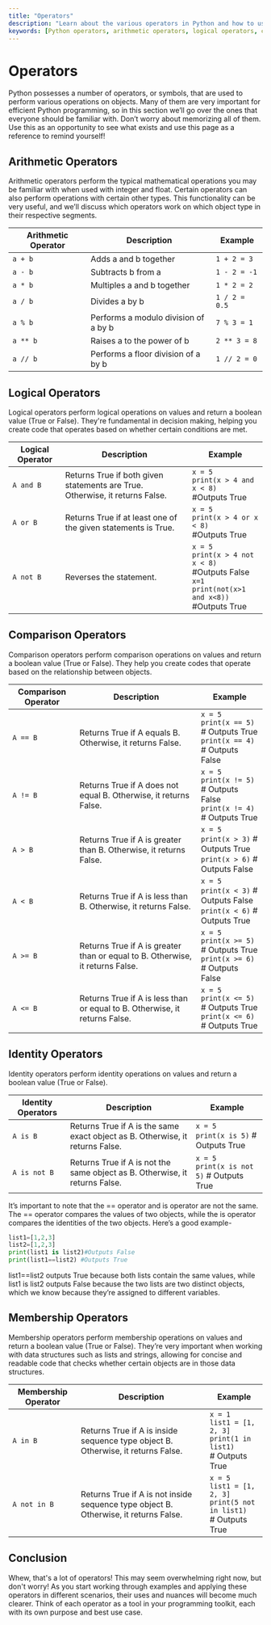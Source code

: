 ```yaml
---
title: "Operators"
description: "Learn about the various operators in Python and how to use them effectively. Understand arithmetic, logical, comparison, identity, and membership operators with clear examples."
keywords: [Python operators, arithmetic operators, logical operators, comparison operators, identity operators, membership operators, Python programming, Python tutorial]
---
```


# Operators

Python possesses a number of operators, or symbols, that are used to perform various operations on objects. Many of them are very important for efficient Python programming, so in this section we’ll go over the ones that everyone should be familiar with. Don’t worry about memorizing all of them. Use this as an opportunity to see what exists and use this page as a reference to remind yourself!

## Arithmetic Operators

Arithmetic operators perform the typical mathematical operations you may be familiar with when used with integer and float. Certain operators can also perform operations with certain other types. This functionality can be very useful, and we’ll discuss which operators work on which object type in their respective segments.

| Arithmetic Operator | Description                                          | Example                   |
|---------------------|------------------------------------------------------|---------------------------|
| `a + b`             | Adds a and b together                                | `1 + 2 = 3`               |
| `a - b`             | Subtracts b from a                                   | `1 - 2 = -1`              |
| `a * b`             | Multiples a and b together                           | `1 * 2 = 2`               |
| `a / b`             | Divides a by b                                       | `1 / 2 = 0.5`             |
| `a % b`             | Performs a modulo division of a by b                 | `7 % 3 = 1`               |
| `a ** b`            | Raises a to the power of b                           | `2 ** 3 = 8`              |
| `a // b`            | Performs a floor division of a by b                  | `1 // 2 = 0`              |

## Logical Operators

Logical operators perform logical operations on values and return a boolean value (True or False). They're fundamental in decision making, helping you create code that operates based on whether certain conditions are met.

| Logical Operator | Description                                                                   | Example                             |
|------------------|-------------------------------------------------------------------------------|-------------------------------------|
| `A and B`        | Returns True if both given statements are True. Otherwise, it returns False.  | `x = 5` <br /> `print(x > 4 and x < 8)` <br /> #Outputs True|
| `A or B`         | Returns True if at least one of the given statements is True.                 | `x = 5` <br />  `print(x > 4 or x < 8)` <br /> #Outputs True|
| `A not B`        | Reverses the statement.                                                       | `x = 5` <br /> `print(x > 4 not x < 8)` <br /> #Outputs False <br /> `x=1` <br /> `print(not(x>1 and x<8))` <br /> #Outputs True|

## Comparison Operators

Comparison operators perform comparison operations on values and return a boolean value (True or False). They help you create codes that operate based on the relationship between objects.

| Comparison Operator | Description | Example |
|---------------------|-------------|---------|
| `A == B` | Returns True if A equals B. Otherwise, it returns False. | `x = 5`<br />`print(x == 5)` # Outputs True<br />`print(x == 4)` # Outputs False |
| `A != B` | Returns True if A does not equal B. Otherwise, it returns False. | `x = 5`<br />`print(x != 5)` # Outputs False<br />`print(x != 4)` # Outputs True |
| `A > B` | Returns True if A is greater than B. Otherwise, it returns False. | `x = 5`<br />`print(x > 3)` # Outputs True<br />`print(x > 6)` # Outputs False |
| `A < B` | Returns True if A is less than B. Otherwise, it returns False. | `x = 5`<br />`print(x < 3)` # Outputs False<br />`print(x < 6)` # Outputs True |
| `A >= B` | Returns True if A is greater than or equal to B. Otherwise, it returns False. | `x = 5`<br />`print(x >= 5)` # Outputs True<br />`print(x >= 6)` # Outputs False |
| `A <= B` | Returns True if A is less than or equal to B. Otherwise, it returns False. | `x = 5`<br />`print(x <= 5)` # Outputs True<br />`print(x <= 6)` # Outputs True |

## Identity Operators

Identity operators perform identity operations on values and return a boolean value (True or False).

| Identity Operators | Description | Example |
|--------------------|-------------|---------|
| `A is B` | Returns True if A is the same exact object as B. Otherwise, it returns False. | `x = 5`<br />`print(x is 5)` # Outputs True |
| `A is not B` | Returns True if A is not the same object as B. Otherwise, it returns False. | `x = 5`<br />`print(x is not 5)` # Outputs True |

It’s important to note that the == operator and is operator are not the same. The == operator compares the values of two objects, while the is operator compares the identities of the two objects. Here’s a good example-

```python
list1=[1,2,3]
list2=[1,2,3]
print(list1 is list2)#Outputs False
print(list1==list2) #Outputs True
```

list1==list2 outputs True because both lists contain the same values, while list1 is list2 outputs False because the two lists are two distinct objects, which we know because they’re assigned to different variables.

## Membership Operators

Membership operators perform membership operations on values and return a boolean value (True or False). They’re very important when working with data structures such as lists and strings, allowing for concise and readable code that checks whether certain objects are in those data structures.

| Membership Operator | Description | Example |
|---------------------|-------------|---------|
| `A in B` | Returns True if A is inside sequence type object B. Otherwise, it returns False. | `x = 1`<br />`list1 = [1, 2, 3]`<br />`print(1 in list1)`<br /># Outputs True |
| `A not in B` | Returns True if A is not inside sequence type object B. Otherwise, it returns False. | `x = 5`<br />`list1 = [1, 2, 3]`<br />`print(5 not in list1)`<br /># Outputs True |

## Conclusion

Whew, that's a lot of operators! This may seem overwhelming right now, but don't worry! As you start working through examples and applying these operators in different scenarios, their uses and nuances will become much clearer. Think of each operator as a tool in your programming toolkit, each with its own purpose and best use case.